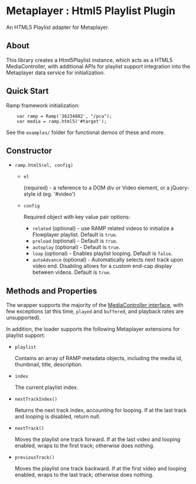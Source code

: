 Metaplayer : Html5 Playlist Plugin
=============
 An HTML5 Playlist adapter for Metaplayer.

About
-------------
This library creates a Html5Playlist instance, which acts as a HTML5 MediaController, with additional APIs for
playlist support integration into the Metaplayer data service for initialization.


Quick Start
-------------


Ramp framework initialization:

        var ramp = Ramp('36234882', "/pca");
        var media = ramp.html5('#target');


See the `examples/` folder for functional demos of these and more.

Constructor
-------------

* `ramp.html5(el, config)`
    * `el`

        (required) - a reference to a DOM div or Video element, or a jQuery-style id (eg. '#video')

    * `config`

        Required object with key value pair options:

        * `related` (optional) - use RAMP related videos to initialize a Flowplayer playlist. Default is `true`.
        * `preload` (optional) -  Default is `true`.
        * `autoplay` (optional) -  Default is `true`.
        * `loop` (optional) -  Enables playlist looping. Default is `false`.
        * `autoAdvance` (optional) -  Automatically selects next track upon video end. Disabling allows for
        a custom end-cap display between videos. Default is `true`.

Methods and Properties
-------------

The wrapper supports the majority of the [MediaController interface](http://www.w3.org/TR/html5/video.html#mediacontroller),
with few exceptions (at this time, `played` and `buffered`, and playback rates are unsupported).

In addition, the loader supports the following Metaplayer extensions for playlist support:

* `playlist`

    Contains an array of RAMP metadata objects, including the media id, thumbnail, title, description.

* `index`

    The current playlist index.

*  `nextTrackIndex()`

    Returns the next track index, accounting for looping.  If at the last track and looping is disabled, return null.

* `nextTrack()`

    Moves the playlist one track forward. If at the last video and looping enabled, wraps to the first track;
    otherwise does nothing.

* `previousTrack()`

    Moves the playlist one track backward. If at the first video and looping enabled, wraps to the last track;
    otherwise does nothing.



